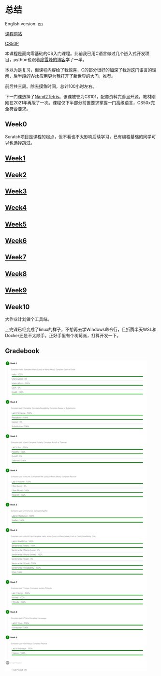 # 总结

English version: [en](./readme_en.md)

[课程网站](https://cs50.harvard.edu/x/2022/)

[CS50P](https://github.com/lng205/CS50P)

本课程是面向零基础的CS入门课程。此前我已用C语言做过几个嵌入式开发项目，python也跟着[廖雪峰的博客](https://www.liaoxuefeng.com/wiki/1016959663602400)学了一半。

本以为是复习，但课程内容给了我惊喜，C的部分很好的加深了我对这门语言的理解，后半段的Web应用更为我打开了新世界的大门，推荐。

前后共三周。除去摸鱼时间，总计100小时左右。

下一门课选择了[Nand2Tetris](https://github.com/lng205/Nand2Tetris)。该课被誉为CS101，配套资料完善且开源，教材刚刚在2021年再版了一次。课程仅下半部分前置要求掌握一门高级语言，CS50x完全符合要求。

## Week0

Scratch项目是课程的起点，但不看也不太影响后续学习，已有编程基础的同学可以也选择跳过。

## [Week1](./Week1/readme.md)

## [Week2](./Week2/readme.md)

## [Week3](./Week3/readme.md)

## [Week4](./Week4/readme.md)

## [Week5](./Week5/readme.md)

## [Week6](./Week6/readme.md)

## [Week7](./Week7/readme.md)

## [Week8](./Week8/readme.md)

## [Week9](./Week9/readme.md)

## Week10

大作业计划做个工具站。

上完课已经变成了linux的样子，不想再去学Windows命令行，且折腾半天WSL和Docker还是不太顺手。正好手里有个树莓派，打算开发一下。

## Gradebook

![p1](./images/p1.png)
